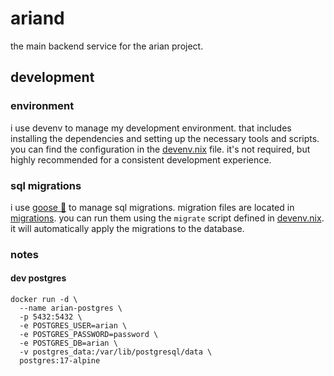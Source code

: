 # ariand

the main backend service for the arian project.

## development

### environment

i use devenv to manage my development environment. that includes installing the dependencies and setting up the necessary tools and scripts. you can find the configuration in the [devenv.nix](./devenv.nix) file. it's not required, but highly recommended for a consistent development experience.

### sql migrations

i use [goose 🪿](https://github.com/pressly/goose) to manage sql migrations. migration files are located in [migrations](./internal/db/migrations). you can run them using the `migrate` script defined in [devenv.nix](./devenv.nix). it will automatically apply the migrations to the database.

### notes

#### dev postgres

```shell
docker run -d \
  --name arian-postgres \
  -p 5432:5432 \
  -e POSTGRES_USER=arian \
  -e POSTGRES_PASSWORD=password \
  -e POSTGRES_DB=arian \
  -v postgres_data:/var/lib/postgresql/data \
  postgres:17-alpine
```
